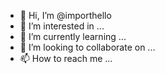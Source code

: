 - 👋 Hi, I’m @importhello
- 👀 I’m interested in ...
- 🌱 I’m currently learning ...
- 💞️ I’m looking to collaborate on ...
- 📫 How to reach me ...

<!---
importhello/importhello is a ✨ special ✨ repository because its `README.md` (this file) appears on your GitHub profile.
You can click the Preview link to take a look at your changes.
--->
